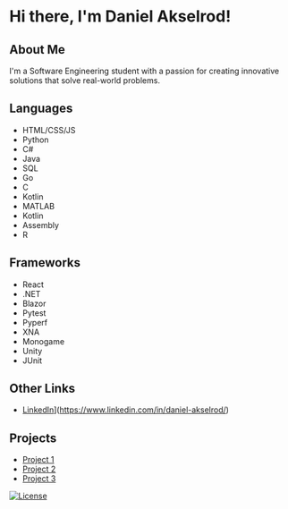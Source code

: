 # Hi there, I'm Daniel Akselrod!

## About Me

I'm a Software Engineering student with a passion for creating innovative solutions that solve real-world problems. 

## Languages

- HTML/CSS/JS
- Python
- C#
- Java
- SQL
- Go
- C
- Kotlin
- MATLAB
- Kotlin
- Assembly
- R

## Frameworks

- React
- .NET
- Blazor
- Pytest
- Pyperf
- XNA
- Monogame
- Unity
- JUnit

## Other Links

- [LinkedIn](https://www.linkedin.com/in/your_username/)](https://www.linkedin.com/in/daniel-akselrod/)

## Projects

- [Project 1](https://github.com/johndoe/project1)
- [Project 2](https://github.com/johndoe/project2)
- [Project 3](https://github.com/johndoe/project3)

[![License](https://img.shields.io/badge/License-MIT-blue.svg)](https://opensource.org/licenses/MIT)

